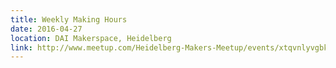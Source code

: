 ```yaml
---
title: Weekly Making Hours
date: 2016-04-27
location: DAI Makerspace, Heidelberg
link: http://www.meetup.com/Heidelberg-Makers-Meetup/events/xtqvnlyvgbkc/
---
```

